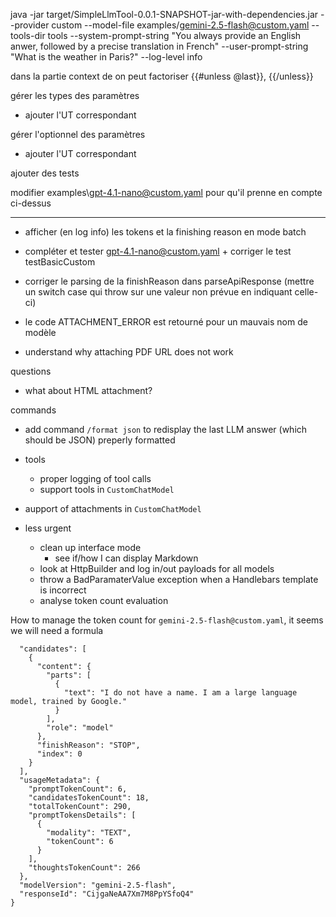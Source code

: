 java -jar target/SimpleLlmTool-0.0.1-SNAPSHOT-jar-with-dependencies.jar     --provider custom     --model-file examples/gemini-2.5-flash@custom.yaml     --tools-dir tools     --system-prompt-string "You always provide an English anwer, followed by a precise translation in French"     --user-prompt-string "What is the weather in Paris?" --log-level info  


dans la partie context de 
on peut factoriser
{{#unless @last}},
            {{/unless}}


gérer les types des paramètres
+ ajouter l'UT correspondant

gérer l'optionnel des paramètres
+ ajouter l'UT correspondant

ajouter des tests

modifier examples\gpt-4.1-nano@custom.yaml pour qu'il prenne en compte ci-dessus


----------------------------------------




- afficher (en log info) les tokens et la finishing reason en mode batch
- compléter et tester gpt-4.1-nano@custom.yaml + corriger le test testBasicCustom
- corriger le parsing de la finishReason dans parseApiResponse (mettre un switch case qui throw sur une valeur non prévue en indiquant celle-ci)

- le code ATTACHMENT_ERROR est retourné pour un mauvais nom de modèle

- understand why attaching PDF URL does not work

questions
- what about HTML attachment?

commands
- add command `/format json` to redisplay the last LLM answer (which should be JSON) preperly formatted

- tools
  - proper logging of tool calls
  - support tools in `CustomChatModel`

- aupport of attachments in `CustomChatModel`

- less urgent
  - clean up interface mode
    - see if/how I can display Markdown
  - look at HttpBuilder and log in/out payloads for all models
  - throw a BadParamaterValue exception when a Handlebars template is incorrect
  - analyse token count evaluation

How to manage the token count for `gemini-2.5-flash@custom.yaml`, it seems we will need a formula
```
  "candidates": [
    {
      "content": {
        "parts": [
          {
            "text": "I do not have a name. I am a large language model, trained by Google."
          }
        ],
        "role": "model"
      },
      "finishReason": "STOP",
      "index": 0
    }
  ],
  "usageMetadata": {
    "promptTokenCount": 6,
    "candidatesTokenCount": 18,
    "totalTokenCount": 290,
    "promptTokensDetails": [
      {
        "modality": "TEXT",
        "tokenCount": 6
      }
    ],
    "thoughtsTokenCount": 266
  },
  "modelVersion": "gemini-2.5-flash",
  "responseId": "CijgaNeAA7Xm7M8PpYSfoQ4"
}
```
